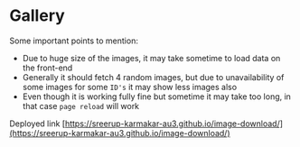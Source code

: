 # Gallery

Some important points to mention:
- Due to huge size of the images, it may take sometime to load data on the front-end
- Generally it should fetch 4 random images, but due to unavailability of some images for some `ID's` it may show less images also
- Even though it is working fully fine but sometime it may take too long, in that case `page reload` will work


Deployed link [https://sreerup-karmakar-au3.github.io/image-download/](https://sreerup-karmakar-au3.github.io/image-download/)